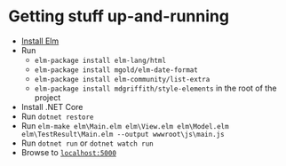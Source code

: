 # Getting stuff up-and-running
- [Install Elm](https://guide.elm-lang.org/install.html)
- Run
  - `elm-package install elm-lang/html`
  - `elm-package install mgold/elm-date-format`
  - `elm-package install elm-community/list-extra`
  - `elm-package install mdgriffith/style-elements`
  in the root of the project
- Install .NET Core
- Run `dotnet restore`
- Run `elm-make elm\Main.elm elm\View.elm elm\Model.elm elm\TestResult\Main.elm --output wwwroot\js\main.js`
- Run `dotnet run` or `dotnet watch run`
- Browse to [`localhost:5000`](http://localhost:5000)